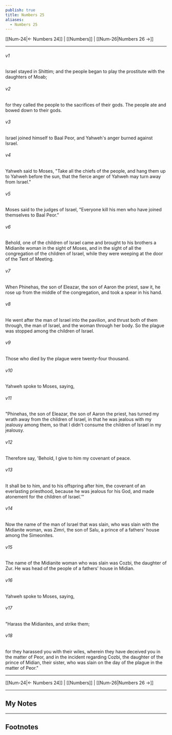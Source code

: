 ```yaml
---
publish: true
title: Numbers 25
aliases:
  - Numbers 25
---
```


[[Num-24|← Numbers 24]] | [[Numbers]] | [[Num-26|Numbers 26 →]]
***



###### v1 
Israel stayed in Shittim; and the people began to play the prostitute with the daughters of Moab; 

###### v2 
for they called the people to the sacrifices of their gods. The people ate and bowed down to their gods. 

###### v3 
Israel joined himself to Baal Peor, and Yahweh's anger burned against Israel. 

###### v4 
Yahweh said to Moses, "Take all the chiefs of the people, and hang them up to Yahweh before the sun, that the fierce anger of Yahweh may turn away from Israel." 

###### v5 
Moses said to the judges of Israel, "Everyone kill his men who have joined themselves to Baal Peor." 

###### v6 
Behold, one of the children of Israel came and brought to his brothers a Midianite woman in the sight of Moses, and in the sight of all the congregation of the children of Israel, while they were weeping at the door of the Tent of Meeting. 

###### v7 
When Phinehas, the son of Eleazar, the son of Aaron the priest, saw it, he rose up from the middle of the congregation, and took a spear in his hand. 

###### v8 
He went after the man of Israel into the pavilion, and thrust both of them through, the man of Israel, and the woman through her body. So the plague was stopped among the children of Israel. 

###### v9 
Those who died by the plague were twenty-four thousand. 

###### v10 
Yahweh spoke to Moses, saying, 

###### v11 
"Phinehas, the son of Eleazar, the son of Aaron the priest, has turned my wrath away from the children of Israel, in that he was jealous with my jealousy among them, so that I didn't consume the children of Israel in my jealousy. 

###### v12 
Therefore say, 'Behold, I give to him my covenant of peace. 

###### v13 
It shall be to him, and to his offspring after him, the covenant of an everlasting priesthood, because he was jealous for his God, and made atonement for the children of Israel.'" 

###### v14 
Now the name of the man of Israel that was slain, who was slain with the Midianite woman, was Zimri, the son of Salu, a prince of a fathers' house among the Simeonites. 

###### v15 
The name of the Midianite woman who was slain was Cozbi, the daughter of Zur. He was head of the people of a fathers' house in Midian. 

###### v16 
Yahweh spoke to Moses, saying, 

###### v17 
"Harass the Midianites, and strike them; 

###### v18 
for they harassed you with their wiles, wherein they have deceived you in the matter of Peor, and in the incident regarding Cozbi, the daughter of the prince of Midian, their sister, who was slain on the day of the plague in the matter of Peor."

***
[[Num-24|← Numbers 24]] | [[Numbers]] | [[Num-26|Numbers 26 →]]

---
## My Notes

---
## Footnotes